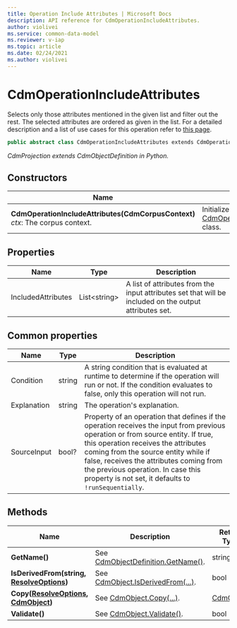 ```yaml
---
title: Operation Include Attributes | Microsoft Docs
description: API reference for CdmOperationIncludeAttributes.
author: violivei
ms.service: common-data-model
ms.reviewer: v-iap 
ms.topic: article
ms.date: 02/24/2021
ms.author: violivei
---
```


# CdmOperationIncludeAttributes

Selects only those attributes mentioned in the given list and filter out the rest. The selected attributes are ordered as given in the list. For a detailed description and a list of use cases for this operation refer to [this page](../../../../sdk/projections/includeattributes.md).

```csharp
public abstract class CdmOperationIncludeAttributes extends CdmOperationBase
```

*CdmProjection extends CdmObjectDefinition in Python.*

## Constructors

|Name|Description|
|---|---|
|**CdmOperationIncludeAttributes(CdmCorpusContext)**<br/>*ctx*: The corpus context.<br/>|Initializes a new instance of the [CdmOperationIncludeAttributes](includeattributes.md) class.|

## Properties

|Name|Type|Description|
|---|---|---|
|IncludedAttributes|List\<string>|A list of attributes from the input attributes set that will be included on the output attributes set.

## Common properties

|Name|Type|Description|
|---|---|---|
|Condition|string|A string condition that is evaluated at runtime to determine if the operation will run or not. If the condition evaluates to false, only this operation will not run.
|Explanation|string|The operation's explanation.
|SourceInput|bool?|Property of an operation that defines if the operation receives the input from previous operation or from source entity. If true, this operation receives the attributes coming from the source entity while if false, receives the attributes coming from the previous operation. In case this property is not set, it defaults to `!runSequentially`.

## Methods

|Name|Description|Return Type|
|---|---|---|
|**GetName()**|See [CdmObjectDefinition.GetName()](cdmobjectdefinition.md#methods).|string|
|**IsDerivedFrom(string, [ResolveOptions](../utilities/resolveoptions.md))**|See  [CdmObject.IsDerivedFrom(...)](cdmobject.md#methods).|bool|
|**Copy([ResolveOptions](../utilities/resolveoptions.md), [CdmObject](cdmobject.md))**|See [CdmObject.Copy(...)](cdmobject.md#methods).|[CdmObject](cdmobject.md)|
|**Validate()**|See [CdmObject.Validate()](cdmobject.md#methods).|bool|
